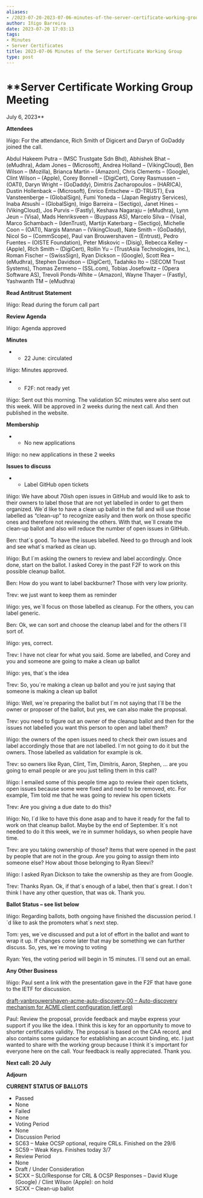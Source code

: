 ```yaml
---
aliases:
- /2023-07-20-2023-07-06-minutes-of-the-server-certificate-working-group/
author: Iñigo Barreira
date: 2023-07-20 17:03:13
tags:
- Minutes
- Server Certificates
title: 2023-07-06 Minutes of the Server Certificate Working Group
type: post
---
```


# **Server Certificate Working Group Meeting

July 6, 2023**

**Attendees**

Iñigo: For the attendance, Rich Smith of Digicert and Daryn of GoDaddy joined the call.

Abdul Hakeem Putra – (MSC Trustgate Sdn Bhd), Abhishek Bhat – (eMudhra), Adam Jones – (Microsoft), Andrea Holland – (VikingCloud), Ben Wilson – (Mozilla), Brianca Martin – (Amazon), Chris Clements – (Google), Clint Wilson – (Apple), Corey Bonnell – (DigiCert), Corey Rasmussen – (OATI), Daryn Wright – (GoDaddy), Dimitris Zacharopoulos – (HARICA), Dustin Hollenback – (Microsoft), Enrico Entschew – (D-TRUST), Eva Vansteenberge – (GlobalSign), Fumi Yoneda – (Japan Registry Services), Inaba Atsushi – (GlobalSign), Inigo Barreira – (Sectigo), Janet Hines – (VikingCloud), Jos Purvis – (Fastly), Keshava Nagaraju – (eMudhra), Lynn Jeun – (Visa), Mads Henriksveen – (Buypass AS), Marcelo Silva – (Visa), Marco Schambach – (IdenTrust), Martijn Katerbarg – (Sectigo), Michelle Coon – (OATI), Nargis Mannan – (VikingCloud), Nate Smith – (GoDaddy), Nicol So – (CommScope), Paul van Brouwershaven – (Entrust), Pedro Fuentes – (OISTE Foundation), Peter Miskovic – (Disig), Rebecca Kelley – (Apple), RIch Smith – (DigiCert), Rollin Yu – (TrustAsia Technologies, Inc.), Roman Fischer – (SwissSign), Ryan Dickson – (Google), Scott Rea – (eMudhra), Stephen Davidson – (DigiCert), Tadahiko Ito – (SECOM Trust Systems), Thomas Zermeno – (SSL.com), Tobias Josefowitz – (Opera Software AS), Trevoli Ponds-White – (Amazon), Wayne Thayer – (Fastly), Yashwanth TM – (eMudhra)

**Read Antitrust Statement**

Iñigo: Read during the forum call part

**Review Agenda**

Iñigo: Agenda approved

**Minutes**

- - 22 June: circulated

Iñigo: Minutes approved.

- - F2F: not ready yet

Iñigo: Sent out this morning. The validation SC minutes were also sent out this week. Will be approved in 2 weeks during the next call. And then published in the website.

**Membership**

- - No new applications

Iñigo: no new applications in these 2 weeks

**Issues to discuss**

- - Label GitHub open tickets

Iñigo: We have about 70ish open issues in GitHub and would like to ask to their owners to label those that are not yet labelled in order to get them organized. We´d like to have a clean up ballot in the fall and will use those labelled as “clean-up” to recognize easily and then work on those specific ones and therefore not reviewing the others. With that, we´ll create the clean-up ballot and also will reduce the number of open issues in GitHub.

Ben: that´s good. To have the issues labelled. Need to go through and look and see what´s marked as clean up.

Iñigo: But I´m asking the owners to review and label accordingly. Once done, start on the ballot. I asked Corey in the past F2F to work on this possible cleanup ballot.

Ben: How do you want to label backburner? Those with very low priority.

Trev: we just want to keep them as reminder

Iñigo: yes, we´ll focus on those labelled as cleanup. For the others, you can label generic.

Ben: Ok, we can sort and choose the cleanup label and for the others I´ll sort of.

Iñigo: yes, correct.

Trev: I have not clear for what you said. Some are labelled, and Corey and you and someone are going to make a clean up ballot

Iñigo: yes, that´s the idea

Trev: So, you´re making a clean up ballot and you´re just saying that someone is making a clean up ballot

Iñigo: Well, we´re preparing the ballot but I´m not saying that I´ll be the owner or proposer of the ballot, but yes, we can also make the proposal.

Trev: you need to figure out an owner of the cleanup ballot and then for the issues not labelled you want this person to open and label them?

Iñigo: the owners of the open issues need to check their own issues and label accordingly those that are not labelled. I´m not going to do it but the owners. Those labelled as validation for example is ok.

Trev: so owners like Ryan, Clint, Tim, Dimitris, Aaron, Stephen, … are you going to email people or are you just telling them in this call?

Iñigo: I emailed some of this people time ago to review their open tickets, open issues because some were fixed and need to be removed, etc. For example, Tim told me that he was going to review his open tickets

Trev: Are you giving a due date to do this?

Iñigo: No, I´d like to have this done asap and to have it ready for the fall to work on that cleanup ballot. Maybe by the end of September. It´s not needed to do it this week, we´re in summer holidays, so when people have time.

Trev: are you taking ownership of those? Items that were opened in the past by people that are not in the group. Are you going to assign them into someone else? How about those belonging to Ryan Sleevi?

Iñigo: I asked Ryan Dickson to take the ownership as they are from Google.

Trev: Thanks Ryan. Ok, if that´s enough of a label, then that´s great. I don´t think I have any other question, that was ok. Thank you.

**Ballot Status – see list below**

Iñigo: Regarding ballots, both ongoing have finished the discussion period. I´d like to ask the promoters what´s next step.

Tom: yes, we´ve discussed and put a lot of effort in the ballot and want to wrap it up. If changes come later that may be something we can further discuss. So, yes, we´re moving to voting

Ryan: Yes, the voting period will begin in 15 minutes. I´ll send out an email.

**Any Other Business**

Iñigo: Paul sent a link with the presentation gave in the F2F that have gone to the IETF for discussion.

[draft-vanbrouwershaven-acme-auto-discovery-00 – Auto-discovery mechanism for ACME client configuration (ietf.org)][1]

Paul: Review the proposal, provide feedback and maybe express your support if you like the idea. I think this is key for an opportunity to move to shorter certificates validity. The proposal is based on the CAA record, and also contains some guidance for establishing an account binding, etc. I just wanted to share with the working group because I think it´s important for everyone here on the call. Your feedback is really appreciated. Thank you.

**Next call: 20 July**

**Adjourn**

**CURRENT STATUS OF BALLOTS**

- Passed
- None
- Failed
- None
- Voting Period
- None
- Discussion Period
- SC63 – Make OCSP optional, require CRLs. Finished on the 29/6
- SC59 – Weak Keys. Finishes today 3/7
- Review Period
- None
- Draft / Under Consideration
- SCXX – SLO/Response for CRL & OCSP Responses – David Kluge (Google) / Clint Wilson (Apple): on hold
- SCXX – Clean-up ballot

[1]: https://datatracker.ietf.org/doc/draft-vanbrouwershaven-acme-auto-discovery/